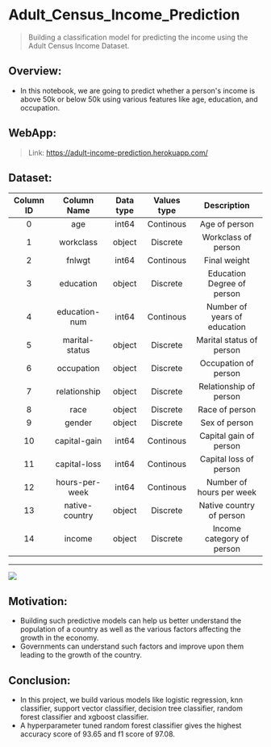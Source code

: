 # Adult_Census_Income_Prediction
> Building a classification model for predicting the income using the Adult Census Income Dataset.

## Overview:
- In this notebook, we are going to predict whether a person's income is above 50k or below 50k using various features like age, education, and occupation.

## WebApp: 
> Link: https://adult-income-prediction.herokuapp.com/

## Dataset:
| Column ID |   Column Name  | Data type | Values type |          Description         |
|:---------:|:--------------:|:---------:|:-----------:|:----------------------------:|
|     0     |       age      |   int64   |  Continous  |         Age of person        |
|     1     |    workclass   |   object  |   Discrete  |      Workclass of person     |
|     2     |     fnlwgt     |   int64   |  Continous  |         Final weight         |
|     3     |    education   |   object  |   Discrete  |  Education Degree of person  |
|     4     |  education-num |   int64   |  Continous  | Number of years of education |
|     5     | marital-status |   object  |   Discrete  |   Marital status of person   |
|     6     |   occupation   |   object  |   Discrete  |     Occupation of person     |
|     7     |  relationship  |   object  |   Discrete  |    Relationship of person    |
|     8     |      race      |   object  |   Discrete  |        Race of person        |
|     9     |    gender      |   object  |   Discrete  |         Sex of person        |
|     10    |  capital-gain  |   int64   |  Continous  |    Capital gain of person    |
|     11    |  capital-loss  |   int64   |  Continous  |    Capital loss of person    |
|     12    | hours-per-week |   int64   |  Continous  |   Number of hours per week   |
|     13    | native-country |   object  |   Discrete  |   Native country of person   |
|     14    |     income     |   object  |   Discrete  |   Income category of person  |

----
![](Readme/plot.png)

## Motivation:
- Building such predictive models can help us better understand the population of a country as well as the various factors affecting the growth in the economy.
- Governments can understand such factors and improve upon them leading to the growth of the country.

## Conclusion:
- In this project, we build various models like logistic regression, knn classifier, support vector classifier, decision tree classifier, random forest classifier and xgboost classifier.
- A hyperparameter tuned random forest classifier gives the highest accuracy score of 93.65 and f1 score of 97.08.
